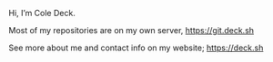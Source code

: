 Hi, I’m Cole Deck.

Most of my repositories are on my own server, https://git.deck.sh

See more about me and contact info on my website; https://deck.sh
<!---
coledeck/coledeck is a ✨ special ✨ repository because its `README.md` (this file) appears on your GitHub profile.
You can click the Preview link to take a look at your changes.
--->
